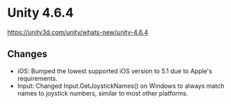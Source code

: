 # Unity 4.6.4
https://unity3d.com/unity/whats-new/unity-4.6.4

## Changes

<ul>
<li>iOS: Bumped the lowest supported iOS version to 5.1 due to Apple's requirements.</li>
<li>Input: Changed Input.GetJoystickNames() on Windows to always match names to joystick numbers, similar to most other platforms.</li>
</ul>

